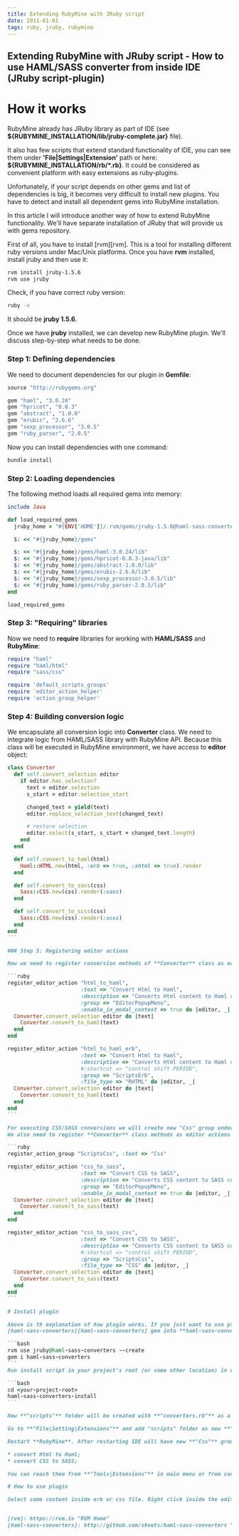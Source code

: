 ```yaml
---
title: Extending RubyMine with JRuby script
date: 2011-01-01
tags: ruby, jruby, rubymine
---
```


## Extending RubyMine with JRuby script - How to use HAML/SASS converter from inside IDE (JRuby script-plugin)

# How it works

RubyMine already has JRuby library as part of IDE (see **$\{RUBYMINE_INSTALLATION/lib/jruby-complete.jar\}** file).

It also has few scripts that extend standard functionality of IDE, you can see them under
**'File|Settings|Extension'** path or here: **$\{RUBYMINE_INSTALLATION/rb/*.rb\}**. It could be considered as convenient
platform with easy extensions as ruby-plugins.

Unfortunately, if your script depends on other gems and list of dependencies is big, it becomes very difficult to
install new plugins. You have to detect and install all dependent gems into RubyMine installation.

In this article I will introduce another way of how to extend RubyMine functionality. We'll have separate
installation of JRuby that will provide us with gems repository.

First of all, you have to install [rvm][rvm]. This is a tool for installing different ruby versions under Mac/Unix
platforms. Once you have **rvm** installed, install jruby and then use it:

```bash
rvm install jruby-1.5.6
rvm use jruby
```

Check, if you have correct ruby version:

```bash
ruby -v
```

It should be **jruby 1.5.6**.

Once we have **jruby** installed, we can develop new RubyMine plugin. We'll discuss step-by-step what needs to be done.

### Step 1: Defining dependencies

We need to document dependencies for our plugin in **Gemfile**:

```ruby
source "http://rubygems.org"

gem "haml", "3.0.24"
gem "hpricot", "0.8.3"
gem "abstract", "1.0.0"
gem "erubis", "2.6.6"
gem "sexp_processor", "3.0.5"
gem "ruby_parser", "2.0.5"
```

Now you can install dependencies with one command:

```ruby
bundle install
```

### Step 2: Loading dependencies

The following method loads all required gems into memory:

```ruby
include Java

def load_required_gems
  jruby_home = "#{ENV['HOME']}/.rvm/gems/jruby-1.5.6@haml-sass-converters"

  $: << "#{jruby_home}/gems"

  $: << "#{jruby_home}/gems/haml-3.0.24/lib"
  $: << "#{jruby_home}/gems/hpricot-0.8.3-java/lib"
  $: << "#{jruby_home}/gems/abstract-1.0.0/lib"
  $: << "#{jruby_home}/gems/erubis-2.6.6/lib"
  $: << "#{jruby_home}/gems/sexp_processor-3.0.5/lib"
  $: << "#{jruby_home}/gems/ruby_parser-2.0.5/lib"
end

load_required_gems
```

### Step 3: "Requiring" libraries

Now we need to **require** libraries for working with **HAML/SASS** and **RubyMine**:

```ruby
require "haml"
require "haml/html"
require "sass/css"

require 'default_scripts_groups'
require 'editor_action_helper'
require 'action_group_helper'
```

### Step 4: Building conversion logic

We encapsulate all conversion logic into **Converter** class. We need to integrate logic from HAML/SASS library
with RubyMine API. Because this class will be executed in RubyMine environment, we have access to **editor** object:

````ruby
class Converter
  def self.convert_selection editor
    if editor.has_selection?
      text = editor.selection
      s_start = editor.selection_start

      changed_text = yield(text)
      editor.replace_selection_text(changed_text)

      # restore selection
      editor.select(s_start, s_start + changed_text.length)
    end
  end

  def self.convert_to_haml(html)
    Haml::HTML.new(html, :erb => true, :xhtml => true).render
  end

  def self.convert_to_sass(css)
    Sass::CSS.new(css).render(:sass)
  end

  def self.convert_to_scss(css)
    Sass::CSS.new(css).render(:scss)
  end
end
```

### Step 5: Registering editor actions

Now we need to register conversion methods of **Converter** class as editor actions for HTML/HAML conversions:

```ruby
register_editor_action "html_to_haml",
                       :text => "Convert Html to Haml",
                       :description => "Converts Html content to Haml content.",
                       :group => "EditorPopupMenu",
                       :enable_in_modal_context => true do |editor, _|
  Converter.convert_selection editor do |text|
    Converter.convert_to_haml(text)
  end
end

register_editor_action "html_to_haml_erb",
                       :text => "Convert Html to Haml",
                       :description => "Converts Html content to Haml content.",
                       #:shortcut => "control shift PERIOD",
                       :group => "ScriptsErb",
                       :file_type => "RHTML" do |editor, _|
  Converter.convert_selection editor do |text|
    Converter.convert_to_haml(text)
  end
end
```

For executing CSS/SASS conversions we will create new "Css" group under 'Tools|Extensions' menu item.
We also need to register **Converter** class methods as editor actions for CSS/SASS conversions:

```ruby
register_action_group "ScriptsCss", :text => "Css"

register_editor_action "css_to_sass",
                       :text => "Convert CSS to SASS",
                       :description => "Converts CSS content to SASS content.",
                       :group => "EditorPopupMenu",
                       :enable_in_modal_context => true do |editor, _|
  Converter.convert_selection editor do |text|
    Converter.convert_to_sass(text)
  end
end

register_editor_action "css_to_sass_css",
                       :text => "Convert CSS to SASS",
                       :description => "Converts CSS content to SASS content.",
                       #:shortcut => "control shift PERIOD",
                       :group => "ScriptsCss",
                       :file_type => "CSS" do |editor, _|
  Converter.convert_selection editor do |text|
    Converter.convert_to_sass(text)
  end
end
```

# Install plugin

Above is th explanation of how plugin works. If you just want to use plugin, install
[haml-sass-converters][haml-sass-converters] gem into **haml-sass-converters** gemset:

```bash
rvm use jruby@haml-sass-converters --create
gem i haml-sass-converters
```
Run install script in your project's root (or some other location) in order to copy the script:

```bash
cd <your-project-root>
haml-sass-converters-install
```

New **"scripts"** folder will be created with **"converters.rb"** as a plugin.

Go to **"File|Setting|Extensions"** and add "scripts" folder as new **"Script Folder"**.

Restart **RubyMine**. After restarting IDE will have new **"Css"** group under **"Tools|Extensions"** and new actions:

* convert Html to Haml;
* convert CSS to SASS;

You can reach them from **"Tools|Extensions"** in main menu or from context popup menu inside the editor.

# How to use plugin

Select some content inside erb or css file. Right click inside the editor and select appropriate action.


[rvm]: https://rvm.io "RVM Home"
[haml-sass-converters]: http://github.com/shvets/haml-sass-converters "Haml/SASS Converters"
